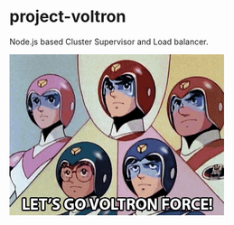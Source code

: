 # project-voltron
Node.js based Cluster Supervisor and Load balancer.

![](res/voltron.gif "VOLTRON")
